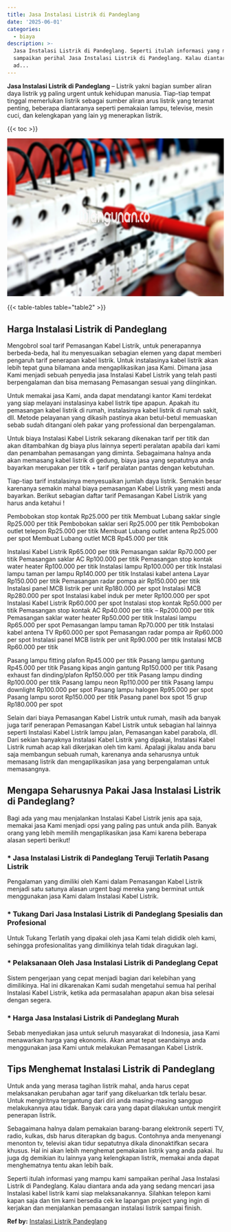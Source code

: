 ```yaml
---
title: Jasa Instalasi Listrik di Pandeglang
date: '2025-06-01'
categories:
  - biaya
description: >-
  Jasa Instalasi Listrik di Pandeglang. Seperti itulah informasi yang mampu kami
  sampaikan perihal Jasa Instalasi Listrik di Pandeglang. Kalau diantara anda
  ad...
---
```


**Jasa Instalasi Listrik di Pandeglang** – Listrik yakni bagian sumber aliran daya listrik yg paling urgent untuk kehidupan manusia. Tiap-tiap tempat tinggal memerlukan listrik sebagai sumber aliran arus listrik yang teramat penting, beberapa diantaranya seperti pemakaian lampu, televise, mesin cuci, dan kelengkapan yang lain yg menerapkan listrik.

{{< toc >}}

![Jasa Instalasi Listrik di Pandeglang](/images/instalasi-listrik-murah06.png)

{{< table-tables table="table2" >}}

## Harga Instalasi Listrik di Pandeglang

Mengobrol soal tarif Pemasangan Kabel Listrik, untuk penerapannya berbeda-beda, hal itu menyesuaikan sebagian elemen yang dapat memberi pengaruh tarif penerapan kabel listrik. Untuk instalasinya kabel listrik akan lebih tepat guna bilamana anda mengaplikasikan jasa Kami. Dimana jasa Kami menjadi sebuah penyedia jasa Instalasi Kabel Listrik yang telah pasti berpengalaman dan bisa memasang Pemasangan sesuai yang diinginkan.

Untuk memakai jasa Kami, anda dapat mendatangi kantor Kami terdekat yang siap melayani instalasinya kabel listrik tipe apapun. Apakah itu pemasangan kabel listrik di rumah, instalasinya kabel listrik di rumah sakit, dll. Metode pelayanan yang dikasih pastinya akan betul-betul memuaskan sebab sudah ditangani oleh pakar yang professional dan berpengalaman.

Untuk biaya Instalasi Kabel Listrik sekarang dikenakan tarif per titik dan akan ditambahkan dg biaya plus lainnya seperti peralatan apabila dari kami dan penambahan pemasangan yang diminta. Sebagaimana halnya anda akan memasang kabel listrik di gedung, biaya jasa yang sepatutnya anda bayarkan merupakan per titik + tarif peralatan pantas dengan kebutuhan.

Tiap-tiap tarif instalasinya menyesuaikan jumlah daya listrik. Semakin besar karenanya semakin mahal biaya pemasangan Kabel Listrik yang mesti anda bayarkan. Berikut sebagian daftar tarif Pemasangan Kabel Listrik yang harus anda ketahui !

Pembobokan stop kontak Rp25.000 per titik Membuat Lubang saklar single Rp25.000 per titik Pembobokan saklar seri Rp25.000 per titik Pembobokan outlet telepon Rp25.000 per titik Membuat Lubang outlet antena Rp25.000 per spot Membuat Lubang outlet MCB Rp45.000 per titik

Instalasi Kabel Listrik Rp65.000 per titik Pemasangan saklar Rp70.000 per titik Pemasangan saklar AC Rp100.000 per titik Pemasangan stop kontak water heater Rp100.000 per titik Instalasi lampu Rp100.000 per titik Instalasi lampu taman per lampu Rp140.000 per titik Instalasi kabel antena Layar Rp150.000 per titik Pemasangan radar pompa air Rp150.000 per titik Instalasi panel MCB listrik per unit Rp180.000 per spot Instalasi MCB Rp280.000 per spot Instalasi kabel induk per meter Rp100.000 per spot Instalasi Kabel Listrik Rp60.000 per spot Instalasi stop kontak Rp50.000 per titik Pemasangan stop kontak AC Rp40.000 per titik – Rp200.000 per titik Pemasangan saklar water heater Rp50.000 per titik Instalasi lampu Rp65.000 per spot Pemasangan lampu taman Rp70.000 per titik Instalasi kabel antena TV Rp60.000 per spot Pemasangan radar pompa air Rp60.000 per spot Instalasi panel MCB listrik per unit Rp90.000 per titik Instalasi MCB Rp60.000 per titik

Pasang lampu fitting plafon Rp45.000 per titik Pasang lampu gantung Rp45.000 per titik Pasang kipas angin gantung Rp150.000 per titik Pasang exhaust fan dinding/plafon Rp150.000 per titik Pasang lampu dinding Rp100.000 per titik Pasang lampu neon Rp110.000 per titik Pasang lampu downlight Rp100.000 per spot Pasang lampu halogen Rp95.000 per spot Pasang lampu sorot Rp150.000 per titik Pasang panel box spot 15 grup Rp180.000 per spot

Selain dari biaya Pemasangan Kabel Listrik untuk rumah, masih ada banyak juga tarif penerapan Pemasangan Kabel Listrik untuk sebagian hal lainnya seperti Instalasi Kabel Listrik lampu jalan, Pemasangan kabel parabola, dll. Dari sekian banyaknya Instalasi Kabel Listrik yang dipakai, Instalasi Kabel Listrik rumah acap kali dikerjakan oleh tim kami. Apalagi jikalau anda baru saja membangun sebuah rumah, karenanya anda seharusnya untuk memasang listrik dan mengaplikasikan jasa yang berpengalaman untuk memasangnya.

## Mengapa Seharusnya Pakai Jasa Instalasi Listrik di Pandeglang?

Bagi ada yang mau menjalankan Instalasi Kabel Listrik jenis apa saja, memakai jasa Kami menjadi opsi yang paling pas untuk anda pilih. Banyak orang yang lebih memilih mengaplikasikan jasa Kami karena beberapa alasan seperti berikut!

### \* Jasa Instalasi Listrik di Pandeglang Teruji Terlatih Pasang Listrik

Pengalaman yang dimiliki oleh Kami dalam Pemasangan Kabel Listrik menjadi satu satunya alasan urgent bagi mereka yang berminat untuk menggunakan jasa Kami dalam Instalasi Kabel Listrik.

### \* Tukang Dari Jasa Instalasi Listrik di Pandeglang Spesialis dan Profesional

Untuk Tukang Terlatih yang dipakai oleh jasa Kami telah dididik oleh kami, sehingga profesionalitas yang dimilikinya telah tidak diragukan lagi.

### \* Pelaksanaan Oleh Jasa Instalasi Listrik di Pandeglang Cepat

Sistem pengerjaan yang cepat menjadi bagian dari kelebihan yang dimilikinya. Hal ini dikarenakan Kami sudah mengetahui semua hal perihal Instalasi Kabel Listrik, ketika ada permasalahan apapun akan bisa selesai dengan segera.

### \* Harga Jasa Instalasi Listrik di Pandeglang Murah

Sebab menyediakan jasa untuk seluruh masyarakat di Indonesia, jasa Kami menawarkan harga yang ekonomis. Akan amat tepat seandainya anda menggunakan jasa Kami untuk melakukan Pemasangan Kabel Listrik.

## Tips Menghemat Instalasi Listrik di Pandeglang


Untuk anda yang merasa tagihan listrik mahal, anda harus cepat melaksanakan perubahan agar tarif yang dikeluarkan tdk terlalu besar. Untuk mengiritnya tergantung dari diri anda masing-masing sanggup melakukannya atau tidak. Banyak cara yang dapat dilakukan untuk mengirit penerapan listrik.

Sebagaimana halnya dalam pemakaian barang-barang elektronik seperti TV, radio, kulkas, dsb harus diterapkan dg bagus. Contohnya anda menyenangi menonton tv, televisi akan tidur sepatutnya dikala dinonaktifkan secara khusus. Hal ini akan lebih menghemat pemakaian listrik yang anda pakai. Itu juga dg demikian itu lainnya yang kelengkapan listrik, memakai anda dapat menghematnya tentu akan lebih baik.

Seperti itulah informasi yang mampu kami sampaikan perihal Jasa Instalasi Listrik di Pandeglang. Kalau diantara anda ada yang sedang mencari jasa Instalasi kabel listrik kami siap melaksanakannya. Silahkan telepon kami kapan saja dan tim kami bersedia cek ke lapangan project yang ingin di kerjakan dan menjalankan pemasangan instalasi listrik sampai finish.

**Ref by:** [Instalasi Listrik Pandeglang](https://id.wikipedia.org/wiki/Instalasi)
